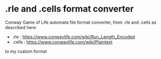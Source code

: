 # .rle and .cells format converter

Conway Game of Life automata file format converter, from .rle and .cells as described here:

- .rle : https://www.conwaylife.com/wiki/Run_Length_Encoded
- .cells : https://www.conwaylife.com/wiki/Plaintext

to my custom format
